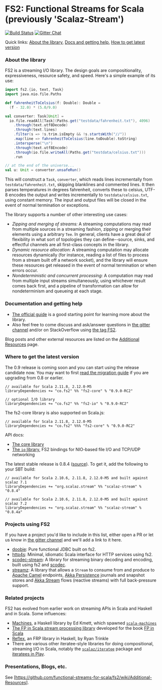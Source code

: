 FS2: Functional Streams for Scala (previously 'Scalaz-Stream')
=============

[![Build Status](https://travis-ci.org/functional-streams-for-scala/fs2.svg?branch=series/0.9)](http://travis-ci.org/functional-streams-for-scala/fs2)
[![Gitter Chat](https://badges.gitter.im/functional-streams-for-scala/fs2.svg)](https://gitter.im/functional-streams-for-scala/fs2)

Quick links: [About the library](#about), [Docs and getting help](#docs), [How to get latest version](#getit)

### <a id="about"></a>About the library ###

FS2 is a streaming I/O library. The design goals are compositionality, expressiveness, resource safety, and speed. Here's a simple example of its use:

``` scala
import fs2.{io, text, Task}
import java.nio.file.Paths

def fahrenheitToCelsius(f: Double): Double =
  (f - 32.0) * (5.0/9.0)

val converter: Task[Unit] =
  io.file.readAll[Task](Paths.get("testdata/fahrenheit.txt"), 4096)
    .through(text.utf8Decode)
    .through(text.lines)
    .filter(s => !s.trim.isEmpty && !s.startsWith("//"))
    .map(line => fahrenheitToCelsius(line.toDouble).toString)
    .intersperse("\n")
    .through(text.utf8Encode)
    .through(io.file.writeAll(Paths.get("testdata/celsius.txt")))
    .run

// at the end of the universe...
val u: Unit = converter.unsafeRun()
```

This will construct a `Task`, `converter`, which reads lines incrementally from `testdata/fahrenheit.txt`, skipping blanklines and commented lines. It then parses temperatures in degrees fahrenheit, converts these to celsius, UTF-8 encodes the output and writes incrementally to `testdata/celsius.txt`, using constant memory. The input and output files will be closed in the event of normal termination or exceptions.

The library supports a number of other interesting use cases:

* _Zipping and merging of streams:_ A streaming computations may read from multiple sources in a streaming fashion, zipping or merging their elements using a arbitrary `Tee`. In general, clients have a great deal of flexibility in what sort of topologies they can define--source, sinks, and effectful channels are all first-class concepts in the library.
* _Dynamic resource allocation:_ A streaming computation may allocate resources dynamically (for instance, reading a list of files to process from a stream built off a network socket), and the library will ensure these resources get released in the event of normal termination or when errors occur.
* _Nondeterministic and concurrent processing:_ A computation may read from multiple input streams simultaneously, using whichever result comes back first, and a pipeline of transformation can allow for nondeterminism and queueing at each stage.

### <a id="docs"></a>Documentation and getting help ###

* [The official guide](docs/guide.md) is a good starting point for learning more about the library.
* Also feel free to come discuss and ask/answer questions in [the gitter channel](https://gitter.im/functional-streams-for-scala/fs2) and/or on StackOverflow using [the tag FS2](http://stackoverflow.com/tags/fs2).

Blog posts and other external resources are listed on the [Additional Resources](https://github.com/functional-streams-for-scala/fs2/wiki/Additional-Resources) page.

### <a id="getit"></a> Where to get the latest version ###

The 0.9 release is coming soon and you can start using the release candidate now. You may want to first [read the migration guide](docs/migration-guide.md) if you are upgrading from 0.8 or earlier.

```
// available for Scala 2.11.8, 2.12.0-M5
libraryDependencies += "co.fs2" %% "fs2-core" % "0.9.0-RC2"

// optional I/O library
libraryDependencies += "co.fs2" %% "fs2-io" % "0.9.0-RC2"
```

The fs2-core library is also supported on Scala.js:

```
// available for Scala 2.11.8, 2.12.0-M5
libraryDependencies += "co.fs2" %%% "fs2-core" % "0.9.0-RC2"
```

API docs:

* [The core library](https://oss.sonatype.org/service/local/repositories/releases/archive/co/fs2/fs2-core_2.12.0-M5/0.9.0-RC2/fs2-core_2.12.0-M5-0.9.0-RC2-javadoc.jar/!/index.html#package)
* [The `io` library](https://oss.sonatype.org/service/local/repositories/releases/archive/co/fs2/fs2-io_2.12.0-M5/0.9.0-RC2/fs2-io_2.12.0-M5-0.9.0-RC2-javadoc.jar/!/index.html#package), FS2 bindings for NIO-based file I/O and TCP/UDP networking

The latest stable release is 0.8.4 ([source](https://github.com/functional-streams-for-scala/fs2/tree/release/0.8.4)). To get it, add the following to your SBT build:

```
// available for Scala 2.10.6, 2.11.8, 2.12.0-M5 and built against scalaz 7.1
libraryDependencies += "org.scalaz.stream" %% "scalaz-stream" % "0.8.4"

// available for Scala 2.10.6, 2.11.8, 2.12.0-M5 and built against scalaz 7.2
libraryDependencies += "org.scalaz.stream" %% "scalaz-stream" % "0.8.4a"
```

### Projects using FS2 ###

If you have a project you'd like to include in this list, either open a PR or let us know in [the gitter channel](https://gitter.im/functional-streams-for-scala/fs2) and we'll add a link to it here.

* [doobie](https://github.com/tpolecat/doobie): Pure functional JDBC built on fs2.
* [http4s](http://http4s.org/): Minimal, idiomatic Scala interface for HTTP services using fs2.
* [scodec-stream](https://github.com/scodec/scodec-stream): A library for streaming binary decoding and encoding, built using fs2 and [scodec](https://github.com/scodec/scodec).
* [streamz](https://github.com/krasserm/streamz): A library that allows a `Stream` to consume from and produce to [Apache Camel](http://camel.apache.org/) endpoints, [Akka Persistence](http://doc.akka.io/docs/akka/2.3.5/scala/persistence.html) journals and snapshot stores and [Akka Stream](http://akka.io/docs/#akka-streams-and-http) flows (reactive streams) with full back-pressure support.

### Related projects ###

FS2 has evolved from earlier work on streaming APIs in Scala and Haskell and in Scala. Some influences:

* [Machines](https://github.com/ekmett/machines/), a Haskell library by Ed Kmett, which spawned [`scala-machines`](https://github.com/runarorama/scala-machines)
* [The FP in Scala stream processing library](https://github.com/fpinscala/fpinscala/blob/master/answers/src/main/scala/fpinscala/streamingio/StreamingIO.scala) developed for the book [FP in Scala](https://www.manning.com/books/functional-programming-in-scala)
* [Reflex](https://hackage.haskell.org/package/reflex), an FRP library in Haskell, by Ryan Trinkle
* There are various other iteratee-style libraries for doing compositional, streaming I/O in Scala, notably the [`scalaz/iteratee`](https://github.com/scalaz/scalaz/tree/scalaz-seven/iteratee) package and [iteratees in Play](https://www.playframework.com/documentation/2.0/Iteratees).

### Presentations, Blogs, etc. ###

See [https://github.com/functional-streams-for-scala/fs2/wiki/Additional-Resources].
